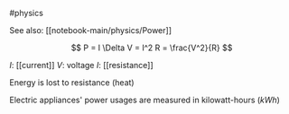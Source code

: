 #physics 

See also: [[notebook-main/physics/Power]]

$$ P = I \Delta V = I^2 R = \frac{V^2}{R} $$

$I$: [[current]]
$V$: voltage
$I$: [[resistance]]

Energy is lost to resistance (heat)

Electric appliances' power usages are measured in kilowatt-hours (*kWh*)